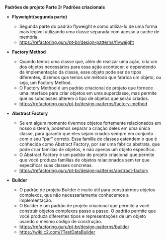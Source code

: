 **Padrões de projeto Parte 3: Padrões criacionais**

 - **Flyweight(segunda parte)**
    - Segunda parte do padrão flyweight e como utiliza-lo de uma forma mais legível utilizando uma classe separada com acesso a cache de memória.
    - https://refactoring.guru/pt-br/design-patterns/flyweight

 - **Factory Method**
    - Quando temos uma classe que, além de realizar uma ação, cria um dos objetos necessários para essa ação acontecer, e dependendo da implementação da classe, esse objeto pode ser de tipos diferentes, dizemos que temos um método que fabrica um objeto, ou seja, um Factory Method.
    - O Factory Method é um padrão criacional de projeto que fornece uma interface para criar objetos em uma superclasse, mas permite que as subclasses alterem o tipo de objetos que serão criados.
     - https://refactoring.guru/pt-br/design-patterns/factory-method

 - **Abstract Factory**
    - Se em algum momento tivermos objetos fortemente relacionados em nosso sistema, podemos separar a criação deles em uma única classe, para garantir que eles sejam criados sempre em conjunto com o seu "par" correto. Essa família de classes estendem o que é conhecida como Abstract Factory, por ser uma fábrica abstrata, que pode criar famílias de objetos, e não apenas um objeto específico.
    - O Abstract Factory é um padrão de projeto criacional que permite que você produza famílias de objetos relacionados sem ter que especificar suas classes concretas.
    - https://refactoring.guru/pt-br/design-patterns/abstract-factory

 - **Builder**
    - O padrão de projeto Builder é muito útil para construirmos objetos complexos, que não necessariamente conhecemos a implementação.
    - O Builder é um padrão de projeto criacional que permite a você construir objetos complexos passo a passo. O padrão permite que você produza diferentes tipos e representações de um objeto usando o mesmo código de construção.
    - https://refactoring.guru/pt-br/design-patterns/builder
    - https://wiki.c2.com/?TestDataBuilder


